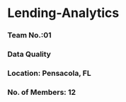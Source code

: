 # Lending-Analytics
### Team No.:01
### Data Quality
### Location: Pensacola, FL
### No. of Members: 12
